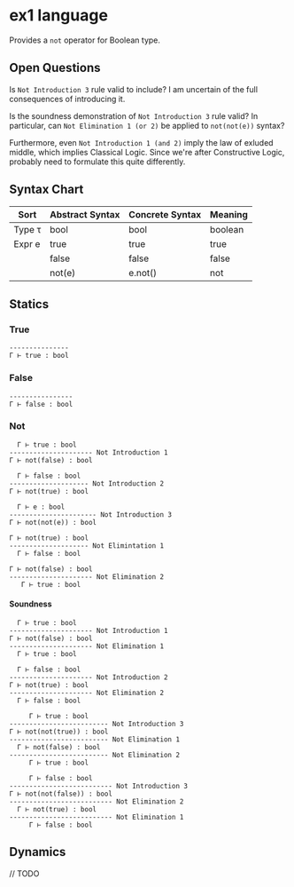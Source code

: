 # ex1 language

Provides a `not` operator for Boolean type.

## Open Questions

Is `Not Introduction 3` rule valid to include? I am uncertain of the full consequences of introducing it.

Is the soundness demonstration of `Not Introduction 3` rule valid? In particular, can `Not Elimination 1 (or 2)` be applied to `not(not(e))` syntax?

Furthermore, even `Not Introduction 1 (and 2)` imply the law of exluded middle, which implies Classical Logic. Since we're after Constructive Logic, probably need to formulate this quite differently.

## Syntax Chart

| Sort   | Abstract Syntax | Concrete Syntax | Meaning
| ------ | --------------- | --------------- | -------
| Type τ | bool            | bool            | boolean
| Expr e | true            | true            | true
|        | false           | false           | false
|        | not(e)          | e.not()         | not

## Statics

### True

```
---------------
Γ ⊢ true : bool
```

### False

```
----------------
Γ ⊢ false : bool
```

### Not

```
  Γ ⊢ true : bool
--------------------- Not Introduction 1
Γ ⊢ not(false) : bool
```
```
  Γ ⊢ false : bool
-------------------- Not Introduction 2
Γ ⊢ not(true) : bool
```
```
  Γ ⊢ e : bool
---------------------- Not Introduction 3
Γ ⊢ not(not(e)) : bool
```
```
Γ ⊢ not(true) : bool
-------------------- Not Elimintation 1
  Γ ⊢ false : bool
```
```
Γ ⊢ not(false) : bool
--------------------- Not Elimination 2
   Γ ⊢ true : bool
```

#### Soundness

```
  Γ ⊢ true : bool
--------------------- Not Introduction 1
Γ ⊢ not(false) : bool
--------------------- Not Elimination 1
  Γ ⊢ true : bool
```
```
  Γ ⊢ false : bool
--------------------- Not Introduction 2
Γ ⊢ not(true) : bool
--------------------- Not Elimination 2
  Γ ⊢ false : bool
```
```
     Γ ⊢ true : bool
------------------------- Not Introduction 3
Γ ⊢ not(not(true)) : bool
------------------------- Not Elimination 1
  Γ ⊢ not(false) : bool
------------------------- Not Elimination 2
     Γ ⊢ true : bool
```
```
     Γ ⊢ false : bool
-------------------------- Not Introduction 3
Γ ⊢ not(not(false)) : bool
-------------------------- Not Elimination 2
  Γ ⊢ not(true) : bool
-------------------------- Not Elimination 1
     Γ ⊢ false : bool
```

## Dynamics

// TODO
